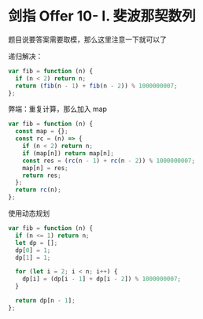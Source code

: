 # 剑指 Offer 10- I. 斐波那契数列

题目说要答案需要取模，那么这里注意一下就可以了

递归解决：

```js
var fib = function (n) {
  if (n < 2) return n;
  return (fib(n - 1) + fib(n - 2)) % 1000000007;
};
```

弊端：重复计算，那么加入 map

```js
var fib = function (n) {
  const map = {};
  const rc = (n) => {
    if (n < 2) return n;
    if (map[n]) return map[n];
    const res = (rc(n - 1) + rc(n - 2)) % 1000000007;
    map[n] = res;
    return res;
  };
  return rc(n);
};
```

使用动态规划

```js
var fib = function (n) {
  if (n <= 1) return n;
  let dp = [];
  dp[0] = 1;
  dp[1] = 1;

  for (let i = 2; i < n; i++) {
    dp[i] = (dp[i - 1] + dp[i - 2]) % 1000000007;
  }

  return dp[n - 1];
};
```
